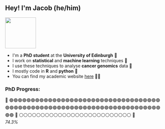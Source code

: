 ## Hey! I'm Jacob (he/him)
<img src="https://media.giphy.com/media/ssKazQuV7Vs2c/giphy.gif" width="100"/>

 * I'm a **PhD student** at the **University of Edinburgh** :scotland:
 * I work on **statistical** and **machine learning** techniques :abacus:
 * I use these techniques to analyse **cancer genomics** data :dna: 
 * I mostly code in **R** and **python** :snake: 
 * You can find my academic website <a href = "https://www.maths.ed.ac.uk/~s1505825/">here</a> :man_student:

### PhD Progress:
:checkered_flag: :green_circle::green_circle::green_circle::green_circle::green_circle::green_circle::green_circle::green_circle::green_circle::green_circle::green_circle::green_circle::green_circle::green_circle::green_circle::green_circle::green_circle::green_circle::green_circle::green_circle::green_circle::green_circle::green_circle::green_circle::green_circle::green_circle::green_circle::green_circle::green_circle::green_circle::green_circle::green_circle::green_circle::green_circle::green_circle::green_circle::green_circle::green_circle::green_circle::green_circle::green_circle::green_circle::green_circle::green_circle::green_circle::green_circle::green_circle::green_circle::green_circle::green_circle::green_circle::green_circle::green_circle::green_circle::green_circle::green_circle::green_circle::green_circle::green_circle::green_circle::green_circle::green_circle::green_circle::green_circle::green_circle::green_circle::green_circle::green_circle::green_circle::green_circle::green_circle::green_circle::green_circle: :goat: :white_circle::white_circle::white_circle::white_circle::white_circle::white_circle::white_circle::white_circle::white_circle::white_circle::white_circle::white_circle::white_circle::white_circle::white_circle::white_circle::white_circle::white_circle::white_circle::white_circle::white_circle::white_circle::white_circle::white_circle::white_circle::white_circle: :checkered_flag: <br> *74.3%*



<!--

- 🔭 I’m currently working on ...
- 🌱 I’m currently learning ...
- 👯 I’m looking to collaborate on ...
- 🤔 I’m looking for help with ...
- 💬 Ask me about ...
- 📫 How to reach me: ...
- 😄 Pronouns: ...
- ⚡ Fun fact: ...
-->
